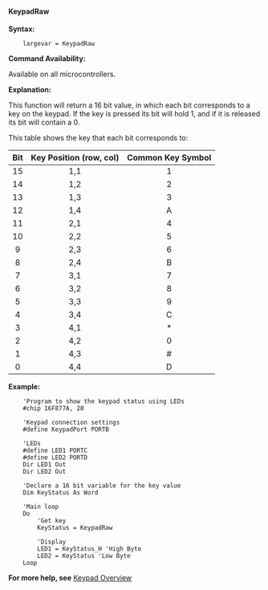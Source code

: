 <div class="section">

<div class="titlepage">

<div>

<div>

#### <span id="_keypadraw"></span>KeypadRaw

</div>

</div>

</div>

<span class="strong">**Syntax:**</span>

``` screen
    largevar = KeypadRaw
```

<span class="strong">**Command Availability:**</span>

Available on all microcontrollers.

<span class="strong">**Explanation:**</span>

This function will return a 16 bit value, in which each bit corresponds
to a key on the keypad. If the key is pressed its bit will hold 1, and
if it is released its bit will contain a 0.

This table shows the key that each bit corresponds to:

<div class="informaltable">

| <span class="strong">**Bit**</span> | <span class="strong">**Key Position (row, col)**</span> | <span class="strong">**Common Key Symbol**</span> |
|:-----------------------------------:|:-------------------------------------------------------:|:-------------------------------------------------:|
|                 15                  |                           1,1                           |                         1                         |
|                 14                  |                           1,2                           |                         2                         |
|                 13                  |                           1,3                           |                         3                         |
|                 12                  |                           1,4                           |                         A                         |
|                 11                  |                           2,1                           |                         4                         |
|                 10                  |                           2,2                           |                         5                         |
|                  9                  |                           2,3                           |                         6                         |
|                  8                  |                           2,4                           |                         B                         |
|                  7                  |                           3,1                           |                         7                         |
|                  6                  |                           3,2                           |                         8                         |
|                  5                  |                           3,3                           |                         9                         |
|                  4                  |                           3,4                           |                         C                         |
|                  3                  |                           4,1                           |                        \*                         |
|                  2                  |                           4,2                           |                         0                         |
|                  1                  |                           4,3                           |                        \#                         |
|                  0                  |                           4,4                           |                         D                         |

</div>

<span class="strong">**Example:**</span>

``` screen
    'Program to show the keypad status using LEDs
    #chip 16F877A, 20

    'Keypad connection settings
    #define KeypadPort PORTB

    'LEDs
    #define LED1 PORTC
    #define LED2 PORTD
    Dir LED1 Out
    Dir LED2 Out

    'Declare a 16 bit variable for the key value
    Dim KeyStatus As Word

    'Main loop
    Do
        'Get key
        KeyStatus = KeypadRaw

        'Display
        LED1 = KeyStatus_H 'High Byte
        LED2 = KeyStatus 'Low Byte
    Loop
```

<span class="strong">**For more help, see**</span>
<a href="_keypad_overview.html" class="link" title="Keypad Overview">Keypad Overview</a>

</div>
